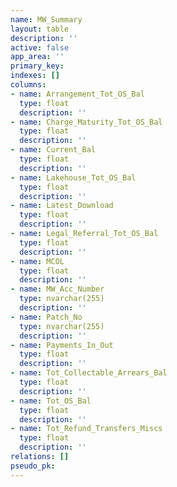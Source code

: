```yaml
---
name: MW_Summary
layout: table
description: ''
active: false
app_area: ''
primary_key: 
indexes: []
columns:
- name: Arrangement_Tot_OS_Bal
  type: float
  description: ''
- name: Charge_Maturity_Tot_OS_Bal
  type: float
  description: ''
- name: Current_Bal
  type: float
  description: ''
- name: Lakehouse_Tot_OS_Bal
  type: float
  description: ''
- name: Latest_Download
  type: float
  description: ''
- name: Legal_Referral_Tot_OS_Bal
  type: float
  description: ''
- name: MCOL
  type: float
  description: ''
- name: MW_Acc_Number
  type: nvarchar(255)
  description: ''
- name: Patch_No
  type: nvarchar(255)
  description: ''
- name: Payments_In_Out
  type: float
  description: ''
- name: Tot_Collectable_Arrears_Bal
  type: float
  description: ''
- name: Tot_OS_Bal
  type: float
  description: ''
- name: Tot_Refund_Transfers_Miscs
  type: float
  description: ''
relations: []
pseudo_pk: 
---
```


